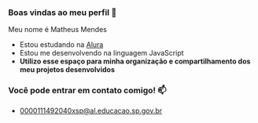 ### Boas vindas ao meu perfil 🌱
Meu nome é Matheus Mendes

- Estou estudando na [Alura](https://www.alira.com.br)
- Estou me desenvolvendo na linguagem JavaScript
- **Utilizo esse espaço para minha organização e compartilhamento dos meu projetos desenvolvidos**

### Você pode entrar em contato comigo! 📫
- 0000111492040xsp@al.educacao.sp.gov.br
